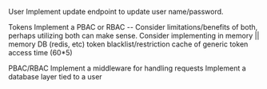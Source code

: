 User
    Implement update endpoint to update user name/password. 

Tokens
    Implement a PBAC or RBAC -- Consider limitations/benefits of both, perhaps utilizing both can make sense.
    Consider implementing in memory || memory DB (redis, etc) token blacklist/restriction cache of generic token access time (60*5)

PBAC/RBAC
    Implement a middleware for handling requests
    Implement a database layer tied to a user
    